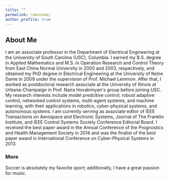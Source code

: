 ```yaml
---
title: ""
permalink: /aboutme/
author_profile: true
---
```


## About Me
I am an associate professor in the Department of Electrical Engineering at the University of South Carolina (USC), Columbia.  I earned my B.S. degree in Applied Mathematics and M.S. in Operation Research and Control Theory from East China Normal University in 2000 and 2003, respectively, and obtained my PhD degree in Electrical Engineering at the University of Notre Dame in 2009 under the supervision of Prof. Michael Lemmon.  After that, I worked as postdoctoral research associate at the University of Illinois at Urbana-Champaign in Prof. Naira Hovakimyan's group before joining USC. My research interests include model predcitive control, robust adaptive control, networked control systems, multi-agent systems, and machine learning, with their applications in robotics, cyber-physical systems, and autonomous systems. I am currently serving as associate editor of IEEE Transactions on Aerospace and Electronic Systems, Journal of The Franklin Institute, and IEEE Control Systems Society Conference Editorial Board. I received the best paper award in the Annual Conference of the Prognostics and Health Management Society in 2014 and was the finalist of the best paper award in International Conference on Cyber-Physical Systems in 2013.


### More
Soccer is absolutely my favorite sport; additionally, I have a great passion for music.   

